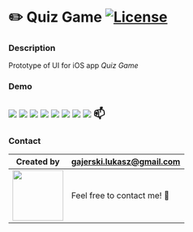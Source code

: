 # :pencil2: Quiz Game [![License](https://img.shields.io/badge/licence-MIT-blue)](https://choosealicense.com/licenses/mit/)

### Description

Prototype of UI for iOS app *Quiz Game* 


### Demo

![](https://raw.githubusercontent.com/Ukasz09/UI-prototyping/master/IOS-quiz-game/export/start-page.png)
![](https://raw.githubusercontent.com/Ukasz09/UI-prototyping/master/IOS-quiz-game/export/animals-question-1.png)
![](https://raw.githubusercontent.com/Ukasz09/UI-prototyping/master/IOS-quiz-game/export/animals-question-2-result.png)
![](https://raw.githubusercontent.com/Ukasz09/UI-prototyping/master/IOS-quiz-game/export/music-question-3.png)
![](https://raw.githubusercontent.com/Ukasz09/UI-prototyping/master/IOS-quiz-game/export/quotes-question-1.png)
![](https://raw.githubusercontent.com/Ukasz09/UI-prototyping/master/IOS-quiz-game/export/result-1-correct.png)
![](https://raw.githubusercontent.com/Ukasz09/UI-prototyping/master/IOS-quiz-game/export/result-partial-win.png)
![](https://raw.githubusercontent.com/Ukasz09/UI-prototyping/master/IOS-quiz-game/export/result-win.png)
 📫
---

### Contact

| Created by                                                                                                                                       | gajerski.lukasz@gmail.com        |
| ------------------------------------------------------------------------------------------------------------------------------------------------ | -------------------------------- |
| <a href="https://github.com/Ukasz09" target="_blank"><img src="https://avatars0.githubusercontent.com/u/44710226?s=460&v=4"  width="100px;"></a> | Feel free to contact me! :punch: |
